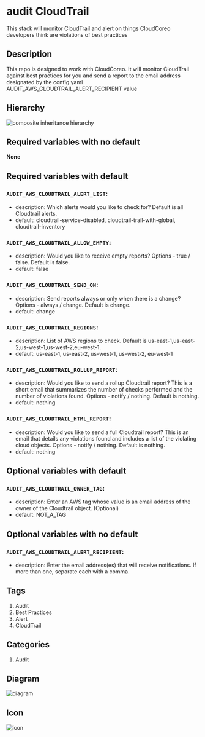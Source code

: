 audit CloudTrail
============================
This stack will monitor CloudTrail and alert on things CloudCoreo developers think are violations of best practices


## Description
This repo is designed to work with CloudCoreo. It will monitor CloudTrail against best practices for you and send a report to the email address designated by the config.yaml AUDIT&#95;AWS&#95;CLOUDTRAIL&#95;ALERT&#95;RECIPIENT value


## Hierarchy
![composite inheritance hierarchy](https://raw.githubusercontent.com/CloudCoreo/audit-aws-cloudtrail/master/images/hierarchy.png "composite inheritance hierarchy")



## Required variables with no default

**None**


## Required variables with default

### `AUDIT_AWS_CLOUDTRAIL_ALERT_LIST`:
  * description: Which alerts would you like to check for? Default is all Cloudtrail alerts.
  * default: cloudtrail-service-disabled, cloudtrail-trail-with-global, cloudtrail-inventory

### `AUDIT_AWS_CLOUDTRAIL_ALLOW_EMPTY`:
  * description: Would you like to receive empty reports? Options - true / false. Default is false.
  * default: false

### `AUDIT_AWS_CLOUDTRAIL_SEND_ON`:
  * description: Send reports always or only when there is a change? Options - always / change. Default is change.
  * default: change

### `AUDIT_AWS_CLOUDTRAIL_REGIONS`:
  * description: List of AWS regions to check. Default is us-east-1,us-east-2,us-west-1,us-west-2,eu-west-1.
  * default: us-east-1, us-east-2, us-west-1, us-west-2, eu-west-1

### `AUDIT_AWS_CLOUDTRAIL_ROLLUP_REPORT`:
  * description: Would you like to send a rollup Cloudtrail report? This is a short email that summarizes the number of checks performed and the number of violations found. Options - notify / nothing. Default is nothing.
  * default: nothing

### `AUDIT_AWS_CLOUDTRAIL_HTML_REPORT`:
  * description: Would you like to send a full Cloudtrail report? This is an email that details any violations found and includes a list of the violating cloud objects. Options - notify / nothing. Default is nothing.
  * default: nothing


## Optional variables with default

### `AUDIT_AWS_CLOUDTRAIL_OWNER_TAG`:
  * description: Enter an AWS tag whose value is an email address of the owner of the Cloudtrail object. (Optional)
  * default: NOT_A_TAG


## Optional variables with no default

### `AUDIT_AWS_CLOUDTRAIL_ALERT_RECIPIENT`:
  * description: Enter the email address(es) that will receive notifications. If more than one, separate each with a comma.

## Tags
1. Audit
1. Best Practices
1. Alert
1. CloudTrail

## Categories
1. Audit



## Diagram
![diagram](https://raw.githubusercontent.com/CloudCoreo/audit-aws-cloudtrail/master/images/diagram.png "diagram")


## Icon
![icon](https://raw.githubusercontent.com/CloudCoreo/audit-aws-cloudtrail/master/images/icon.png "icon")


